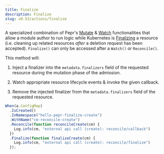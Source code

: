 ```yaml
---
title: Finalize
description: Finalize
slug: v0.53/actions/finalize
---
```



A specialized combination of Pepr's [Mutate](../mutate/) & [Watch](../watch/) functionalities that allow a module author to run logic while Kubernetes is [Finalizing](https://kubernetes.io/docs/concepts/overview/working-with-objects/finalizers/) a resource (i.e. cleaning up related resources _after_ a deletion request has been accepted). `Finalize()` can only be accessed after a `Watch()` or `Reconcile()`.

This method will:

1. Inject a finalizer into the `metadata.finalizers` field of the requested resource during the mutation phase of the admission.

1. Watch appropriate resource lifecycle events & invoke the given callback.

1. Remove the injected finalizer from the `metadata.finalizers` field of the requested resource.

```ts
When(a.ConfigMap)
  .IsCreated()
  .InNamespace("hello-pepr-finalize-create")
  .WithName("cm-reconcile-create")
  .Reconcile(function reconcileCreate(cm) {
    Log.info(cm, "external api call (create): reconcile/callback")
  })
  .Finalize(function finalizeCreate(cm) {
    Log.info(cm, "external api call (create): reconcile/finalize")
  });
```
